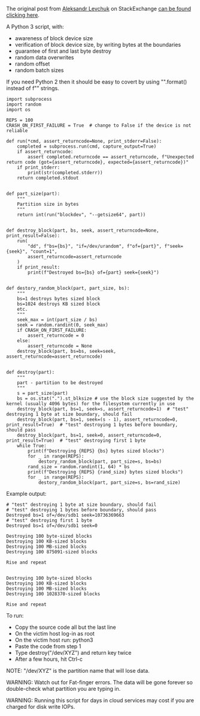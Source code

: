
The original post from [Aleksandr Levchuk](https://serverfault.com/users/58336/aleksandr-levchuk) on StackExchange [can be found clicking here](https://serverfault.com/a/1001381).

A Python 3 script, with:

* awareness of block device size
* verification of block device size, by writing bytes at the boundaries
* guarantee of first and last byte destroy
* random data overwrites
* random offset
* random batch sizes

If you need Python 2 then it should be easy to covert by using "".format() instead of f"" strings.

```
import subprocess
import random
import os

REPS = 100
CRASH_ON_FIRST_FAILURE = True  # change to False if the device is not reliable

def run(*cmd, assert_returncode=None, print_stderr=False):
    completed = subprocess.run(cmd, capture_output=True)
    if assert_returncode:
        assert completed.returncode == assert_returncode, f"Unexpected return code (got={assert_returncode}, expected={assert_returncode})"
    if print_stderr:
        print(str(completed.stderr))
    return completed.stdout


def part_size(part):
    """
    Partition size in bytes
    """
    return int(run("blockdev", "--getsize64", part))


def destroy_block(part, bs, seek, assert_returncode=None, print_result=False):
    run(
        "dd", f"bs={bs}", "if=/dev/urandom", f"of={part}", f"seek={seek}", "count=1",
        assert_returncode=assert_returncode
    )
    if print_result:
        print(f"Destroyed bs={bs} of={part} seek={seek}")


def destory_random_block(part, part_size, bs):
    """
    bs=1 destroys bytes sized block
    bs=1024 destroys KB sized block
    etc.
    """
    seek_max = int(part_size / bs)
    seek = random.randint(0, seek_max)
    if CRASH_ON_FIRST_FAILURE:
        assert_returncode = 0
    else:
        assert_returncode = None
    destroy_block(part, bs=bs, seek=seek, assert_returncode=assert_returncode)


def destroy(part):
    """
    part - partition to be destroyed
    """
    s = part_size(part)
    bs = os.stat(".").st_blksize # use the block size suggested by the kernel (usually 4096 bytes) for the filesystem currently in use
    destroy_block(part, bs=1, seek=s, assert_returncode=1)  # "test" destroying 1 byte at size boundary, should fail
    destroy_block(part, bs=1, seek=(s - 1), assert_returncode=0, print_result=True)  # "test" destroying 1 bytes before boundary, should pass
    destroy_block(part, bs=1, seek=0, assert_returncode=0, print_result=True)  # "test" destroying first 1 byte
    while True:
        print(f"Destroying {REPS} {bs} bytes sized blocks")
        for _ in range(REPS):
            destory_random_block(part, part_size=s, bs=bs)
        rand_size = random.randint(1, 64) * bs
        print(f"Destroying {REPS} {rand_size} bytes sized blocks")
        for _ in range(REPS):
            destory_random_block(part, part_size=s, bs=rand_size)

```


Example output:

```
# "test" destroying 1 byte at size boundary, should fail
# "test" destroying 1 bytes before boundary, should pass
Destroyed bs=1 of=/dev/sdb1 seek=10736369663
# "test" destroying first 1 byte
Destroyed bs=1 of=/dev/sdb1 seek=0

Destroying 100 byte-sized blocks
Destroying 100 KB-sized blocks
Destroying 100 MB-sized blocks
Destroying 100 875091-sized blocks

Rise and repeat


Destroying 100 byte-sized blocks
Destroying 100 KB-sized blocks
Destroying 100 MB-sized blocks
Destroying 100 1028370-sized blocks

Rise and repeat
```

To run:

* Copy the source code all but the last line
* On the victim host log-in as root
* On the victim host run: python3
* Paste the code from step 1
* Type destroy("/dev/XYZ") and return key twice
* After a few hours, hit Ctrl-c

NOTE: "/dev/XYZ" is the partition name that will lose data.

WARNING: Watch out for Fat-finger errors. The data will be gone forever so double-check what partition you are typing in.

WARNING: Running this script for days in cloud services may cost if you are charged for disk write IOPs.

